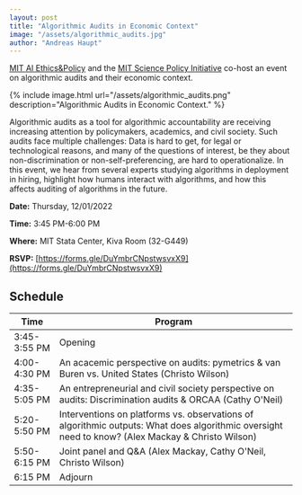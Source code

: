 ```yaml
---
layout: post
title: "Algorithmic Audits in Economic Context"
image: "/assets/algorithmic_audits.jpg"
author: "Andreas Haupt"
---
```

[MIT AI Ethics&Policy](https://mitaiethics.github.io/) and the [MIT Science Policy Initiative](https://mitspi.squarespace.com/) co-host an event on algorithmic audits and their economic context.

{% include image.html url="/assets/algorithmic_audits.png" description="Algorithmic Audits in Economic Context." %}

Algorithmic audits as a tool for algorithmic accountability are receiving increasing attention by policymakers, academics, and civil society. Such audits face multiple challenges: Data is hard to get, for legal or technological reasons, and many of the questions of interest, be they about non-discrimination or non-self-preferencing, are hard to operationalize. In this event, we hear from several experts studying algorithms in deployment in hiring, highlight how humans interact with algorithms, and how this affects auditing of algorithms in the future.

**Date:** Thursday, 12/01/2022

**Time:** 3:45 PM-6:00 PM

**Where:** MIT Stata Center, Kiva Room (32-G449)

**RSVP:** [https://forms.gle/DuYmbrCNpstwsvxX9](https://forms.gle/DuYmbrCNpstwsvxX9)

## Schedule


|Time|Program|
|---|---|
|3:45-3:55 PM|Opening|
|4:00-4:30 PM|An acacemic perspective on audits: pymetrics & van Buren vs. United States (Christo Wilson)|
|4:35-5:05 PM|An entrepreneurial and civil society perspective on audits: Discrimination audits & ORCAA (Cathy O'Neil)|
|5:20-5:50 PM|Interventions on platforms vs. observations of algorithmic outputs: What does algorithmic oversight need to know? (Alex Mackay & Christo Wilson)|
|5:50-6:15 PM|Joint panel and Q&A (Alex Mackay, Cathy O'Neil, Christo Wilson)|
|6:15 PM|Adjourn|
